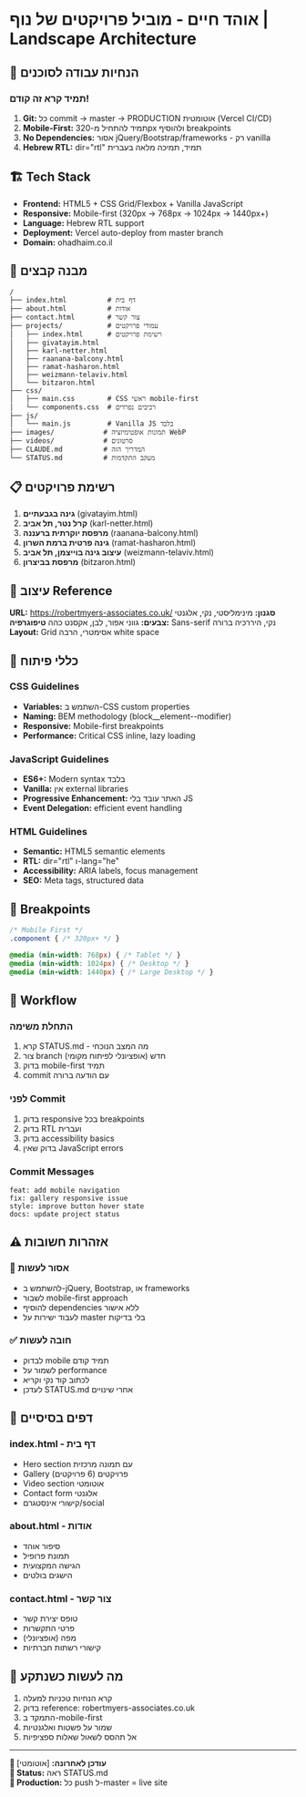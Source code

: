 # אוהד חיים - מוביל פרויקטים של נוף | Landscape Architecture

## 🎯 הנחיות עבודה לסוכנים

### תמיד קרא זה קודם!
1. **Git:** כל commit → master → PRODUCTION אוטומטית (Vercel CI/CD)
2. **Mobile-First:** תמיד להתחיל מ-320px ולהוסיף breakpoints
3. **No Dependencies:** אסור jQuery/Bootstrap/frameworks - רק vanilla
4. **Hebrew RTL:** dir="rtl" תמיד, תמיכה מלאה בעברית

## 🏗️ Tech Stack
- **Frontend:** HTML5 + CSS Grid/Flexbox + Vanilla JavaScript
- **Responsive:** Mobile-first (320px → 768px → 1024px → 1440px+)
- **Language:** Hebrew RTL support
- **Deployment:** Vercel auto-deploy from master branch
- **Domain:** ohadhaim.co.il

## 📁 מבנה קבצים
```
/
├── index.html          # דף בית
├── about.html          # אודות
├── contact.html        # צור קשר  
├── projects/           # עמודי פרויקטים
│   ├── index.html      # רשימת פרויקטים
│   ├── givatayim.html
│   ├── karl-netter.html
│   ├── raanana-balcony.html
│   ├── ramat-hasharon.html
│   ├── weizmann-telaviv.html
│   └── bitzaron.html
├── css/
│   ├── main.css        # CSS ראשי mobile-first
│   └── components.css  # רכיבים נפרדים
├── js/
│   └── main.js         # Vanilla JS בלבד
├── images/            # תמונות אופטימיזציה WebP
├── videos/            # סרטונים
├── CLAUDE.md          # המדריך הזה
└── STATUS.md          # מעקב התקדמות
```

## 📋 רשימת פרויקטים
1. **גינה בגבעתיים** (givatayim.html)
2. **קרל נטר, תל אביב** (karl-netter.html)
3. **מרפסת יוקרתית ברעננה** (raanana-balcony.html)
4. **גינה פרטית ברמת השרון** (ramat-hasharon.html)
5. **עיצוב גינה בוייצמן, תל אביב** (weizmann-telaviv.html)
6. **מרפסת בביצרון** (bitzaron.html)

## 🎨 עיצוב Reference
**URL:** https://robertmyers-associates.co.uk/
**סגנון:** מינימליסטי, נקי, אלגנטי
**צבעים:** גווני אפור, לבן, אקסנט כהה
**טיפוגרפיה:** Sans-serif נקי, היררכיה ברורה
**Layout:** Grid אסימטרי, הרבה white space

## 🔧 כללי פיתוח

### CSS Guidelines
- **Variables:** השתמש ב-CSS custom properties
- **Naming:** BEM methodology (block__element--modifier)
- **Responsive:** Mobile-first breakpoints
- **Performance:** Critical CSS inline, lazy loading

### JavaScript Guidelines  
- **ES6+:** Modern syntax בלבד
- **Vanilla:** אין external libraries
- **Progressive Enhancement:** האתר עובד בלי JS
- **Event Delegation:** efficient event handling

### HTML Guidelines
- **Semantic:** HTML5 semantic elements
- **RTL:** dir="rtl" ו-lang="he"
- **Accessibility:** ARIA labels, focus management
- **SEO:** Meta tags, structured data

## 📱 Breakpoints
```css
/* Mobile First */
.component { /* 320px+ */ }

@media (min-width: 768px) { /* Tablet */ }
@media (min-width: 1024px) { /* Desktop */ }
@media (min-width: 1440px) { /* Large Desktop */ }
```

## 🚀 Workflow

### התחלת משימה
1. קרא STATUS.md - מה המצב הנוכחי
2. צור branch חדש (אופציונלי לפיתוח מקומי)
3. בדוק mobile-first תמיד
4. commit עם הודעה ברורה

### לפני Commit
1. בדוק responsive בכל breakpoints
2. בדוק RTL ועברית
3. בדוק accessibility basics
4. בדוק שאין JavaScript errors

### Commit Messages
```
feat: add mobile navigation
fix: gallery responsive issue  
style: improve button hover state
docs: update project status
```

## ⚠️ אזהרות חשובות

### 🚫 אסור לעשות
- להשתמש ב-jQuery, Bootstrap, או frameworks
- לשבור mobile-first approach
- להוסיף dependencies ללא אישור
- לעבוד ישירות על master בלי בדיקות

### ✅ חובה לעשות  
- לבדוק mobile תמיד קודם
- לשמור על performance
- לכתוב קוד נקי וקריא
- לעדכן STATUS.md אחרי שינויים

## 🎯 דפים בסיסיים

### index.html - דף בית
- Hero section עם תמונה מרכזית
- Gallery פרויקטים (6 פרויקטים)
- Video section אוטומטי
- Contact form אלגנטי
- קישורי אינסטגרם/social

### about.html - אודות
- סיפור אוהד
- תמונת פרופיל  
- הגישה המקצועית
- הישגים בולטים

### contact.html - צור קשר
- טופס יצירת קשר
- פרטי התקשרות
- מפה (אופציונלי)
- קישורי רשתות חברתיות

## 🔄 מה לעשות כשנתקע
1. קרא הנחיות טכניות למעלה
2. בדוק reference: robertmyers-associates.co.uk
3. התמקד ב-mobile-first
4. שמור על פשטות ואלגנטיות
5. אל תהסס לשאול שאלות ספציפיות

---

**📝 עודכן לאחרונה:** [אוטומטי]  
**🎯 Status:** ראה STATUS.md  
**🚀 Production:** כל push ל-master = live site